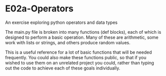 # E02a-Operators
An exercise exploring python operators and data types


The main.py file is broken into many functions (def blocks), each of which is designed to perform a basic operation. Many of these are arithmetic, some work with lists or strings, and others produce random values.

This is a useful reference for a lot of basic functions that will be needed frequently. You could also make these functions public, so that if you wished to use them on an unrelated project you could, rather than typing out the code to achieve each of these goals individually.